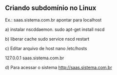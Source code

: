 Criando subdomínio no Linux
---------------------------

Ex.: saas.sistema.com.br apontar para localhost

a) instalar nscddaemon.
sudo apt-get install nscd

b) liberar cache
sudo service nscd restart

c) Editar arquivo de host
nano /etc/hosts

127.0.0.1 saas.sistema.com.br

d) Para acessar o sistema
http://saas.sistema.com.br
